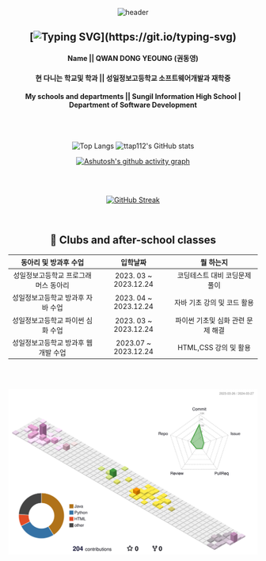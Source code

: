 <div align="center">

![header](https://capsule-render.vercel.app/api?type=waving&color=gradient&height=120&animation=fadeIn&section=footer&text=🚗🚘🚛&fontAlign=70)


 ## [![Typing SVG](https://readme-typing-svg.demolab.com?font=Workbench&duration=3000&pause=200&center=true&random=false&width=435&lines=Hello+Everyone.;This+is+My+profile.)](https://git.io/typing-svg)
 <h4>Name || QWAN DONG YEOUNG (권동영)</h4>
 <h4> 현 다니는 학교및 학과 || 성일정보고등학교 소프트웨어개발과 재학중</h4>
 <h4> My schools and departments || Sungil Information High School | Department of Software Development<h4>

<br/> 

##

![Top Langs](https://github-readme-stats.vercel.app/api/top-langs/?username=ttap112&layout=compact)
![ttap112's GitHub stats](https://github-readme-stats.vercel.app/api?username=ttap112&show_icons=true&theme=calm_pink)

[![Ashutosh's github activity graph](https://github-readme-activity-graph.vercel.app/graph?username=ttap112&theme=tokyo-night)](https://github.com/ashutosh00710/github-readme-activity-graph)

<br/>

##

[![GitHub Streak](https://streak-stats.demolab.com?user=ttap112&theme=cobalt&hide_border=true)](https://git.io/streak-stats)

<br/>
 
## 📃  Clubs and after-school classes

| 동아리 및 방과후 수업 | 입학날짜 | 뭘 하는지 |
|:--------:|:--------:|:--------:|
| 성일정보고등학교 프로그래머스 동아리 | 2023. 03 ~ 2023.12.24 | 코딩테스트 대비 코딩문제 풀이  |
| 성일정보고등학교 방과후 자바 수업 | 2023. 04 ~ 2023.12.24 | 자바 기초 강의 및 코드 활용  |
| 성일정보고등학교 파이썬 심화 수업 | 2023. 03 ~ 2023.12.24 | 파이썬 기초및 심화 관련 문제 해결  |
| 성일정보고등학교 방과후 웹 개발 수업 | 2023.07 ~ 2023.12.24 | HTML,CSS 강의 및 활용|

<br/>

##

![](profile-3d-contrib/profile-season-animate.svg)
</div>

